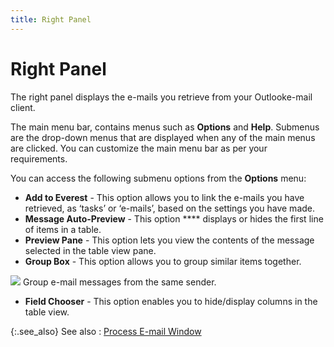 ```yaml
---
title: Right Panel
---
```


# Right Panel


The right panel displays the e-mails  you retrieve from your Outlooke-mail  client.


The main menu bar, contains menus such as **Options**  and **Help**. Submenus are the drop-down  menus that are displayed when any of the main menus are clicked. You can  customize the main menu bar as per your requirements.


You can access the following submenu options from the **Options**  menu:

- **Add 
 to Everest** - This option allows you to link the e-mails  you have retrieved, as ‘tasks’ or ‘e-mails’,  based on the settings you have made.
- **Message 
 Auto-Preview** - This option **** displays  or hides the first line of items in a table.
- **Preview 
 Pane** - This option lets you view the contents of the message selected  in the table view pane.
- **Group 
 Box** - This option allows you to group similar items together.



![]({{site.mb_baseurl}}/img/example.gif) Group e-mail  messages from the same sender.

- **Field 
 Chooser** - This option enables you to hide/display columns in the  table view.



{:.see_also}
See also
: [Process  E-mail Window]({{site.mb_baseurl}}/mailbridge/functions/link-emails/existing-emails/process-email-wnd/process_e_mail_window_mailbridge.html)
